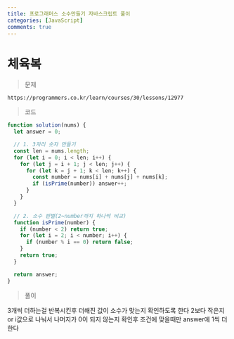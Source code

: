 ```yaml
---
title: 프로그래머스 소수만들기 자바스크립트 풀이
categories: [JavaScript]
comments: true
---
```


# 체육복

> 문제

    https://programmers.co.kr/learn/courses/30/lessons/12977

> 코드

```javascript
function solution(nums) {
  let answer = 0;

  // 1. 3자리 숫자 만들기
  const len = nums.length;
  for (let i = 0; i < len; i++) {
    for (let j = i + 1; j < len; j++) {
      for (let k = j + 1; k < len; k++) {
        const number = nums[i] + nums[j] + nums[k];
        if (isPrime(number)) answer++;
      }
    }
  }

  // 2. 소수 판별(2~number까지 하나씩 비교)
  function isPrime(number) {
    if (number < 2) return true;
    for (let i = 2; i < number; i++) {
      if (number % i == 0) return false;
    }
    return true;
  }

  return answer;
}
```

> 풀이

3개씩 더하는걸 반복시킨후 더해진 값이 소수가 맞는지 확인하도록 한다
2보다 작은지 or i값으로 나눠서 나머지가 0이 되지 않는지 확인후 조건에 맞을때만 answer에 1씩 더한다

